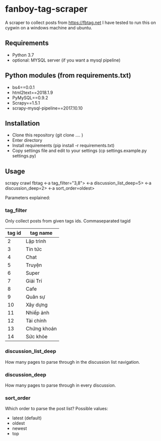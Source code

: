 # fanboy-tag-scraper

A scraper to collect posts from https://fbtag.net
I have tested to run this on cygwin on a windows machine and ubuntu. 

## Requirements 
- Python 3.7
- optional: MYSQL server (if you want a mysql pipeline)

## Python modules (from requirements.txt)
- bs4==0.0.1
- html2text==2018.1.9
- PyMySQL==0.9.2
- Scrapy==1.5.1
- scrapy-mysql-pipeline==2017.10.10

## Installation
- Clone this repository (git clone .... )
- Enter directory
- Install requirements (pip install -r requirements.txt)
- Copy settings file and edit to your settings (cp settings.example.py settings.py)

## Usage
scrapy crawl fbtag <-a tag_filter="3,8"> <-a discussion_list_deep=5> <-a discussion_deep=2> <-a sort_order=oldest>

Parameters explained: 
### tag_filter
Only collect posts from given tags ids. Commaseparated tagid 

tag id | tag name 
--- | --- 
2 | Lập trình
3 | Tin tức
4 | Chat
5 | Truyện
6 | Super
7 | Giải Trí
8 | Cafe
9 | Quân sự
10 | Xây dựng
11 | Nhiếp ảnh
12 | Tài chính
13 | Chứng khoán
14 | Sức khỏe


### discussion_list_deep
How many pages to parse through in the discussion list navigation. 

### discussion_deep
How many pages to parse through in every discussion. 

### sort_order
Which order to parse the post list?
Possible values: 
- latest (default)
- oldest
- newest
- top 

